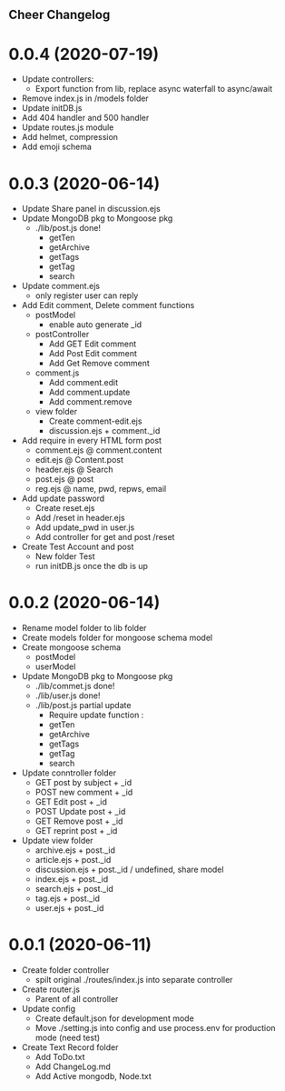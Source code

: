 ## Cheer Changelog
<a name="0.0.4"></a>
# 0.0.4 (2020-07-19)
* Update controllers:
  * Export function from lib, replace async waterfall to async/await
* Remove index.js in /models folder
* Update initDB.js
* Add 404 handler and 500 handler
* Update routes.js module
* Add helmet, compression
* Add emoji schema

<a name="0.0.3"></a>
# 0.0.3 (2020-06-14)
* Update Share panel in discussion.ejs
* Update MongoDB pkg to Mongoose pkg
  * ./lib/post.js done!
    * getTen
    * getArchive
    * getTags
    * getTag
    * search
* Update comment.ejs
  * only register user can reply 
* Add Edit comment, Delete comment functions
  * postModel
    * enable auto generate _id
  * postController
    * Add GET Edit comment
    * Add Post Edit comment
    * Add Get Remove comment
  * comment.js
    * Add comment.edit
    * Add comment.update
    * Add comment.remove
  * view folder
    * Create comment-edit.ejs
    * discussion.ejs + comment._id
* Add require in every HTML form post
  * comment.ejs @ comment.content
  * edit.ejs @ Content.post
  * header.ejs @ Search
  * post.ejs @ post
  * reg.ejs @ name, pwd, repws, email
* Add update password
  * Create reset.ejs
  * Add /reset in header.ejs
  * Add update_pwd in user.js
  * Add controller for get and post /reset
* Create Test Account and post
  * New folder Test
  * run initDB.js once the db is up


<a name="0.0.2"></a>
# 0.0.2 (2020-06-14)
* Rename model folder to lib folder
* Create models folder for mongoose schema model
* Create mongoose schema
  * postModel
  * userModel
* Update MongoDB pkg to Mongoose pkg
  * ./lib/commet.js done!
  * ./lib/user.js done!
  * ./lib/post.js partial update
    * Require update function :
    * getTen
    * getArchive
    * getTags
    * getTag
    * search
* Update conntroller folder
  * GET post by subject + _id
  * POST new comment + _id
  * GET Edit post + _id
  * POST Update post + _id
  * GET Remove post + _id
  * GET reprint post + _id
* Update view folder
  * archive.ejs + post._id
  * article.ejs + post._id 
  * discussion.ejs + post._id / undefined, share model
  * index.ejs + post._id 
  * search.ejs + post._id
  * tag.ejs + post._id 
  * user.ejs + post._id  


<a name="0.0.1"></a>
# 0.0.1 (2020-06-11)
* Create folder controller
  * spilt original ./routes/index.js into separate controller
* Create router.js
  * Parent of all controller
* Update config
  * Create default.json for development mode
  * Move ./setting.js into config and use process.env for production mode (need test)
* Create Text Record folder 
  * Add ToDo.txt
  * Add ChangeLog.md
  * Add Active mongodb, Node.txt